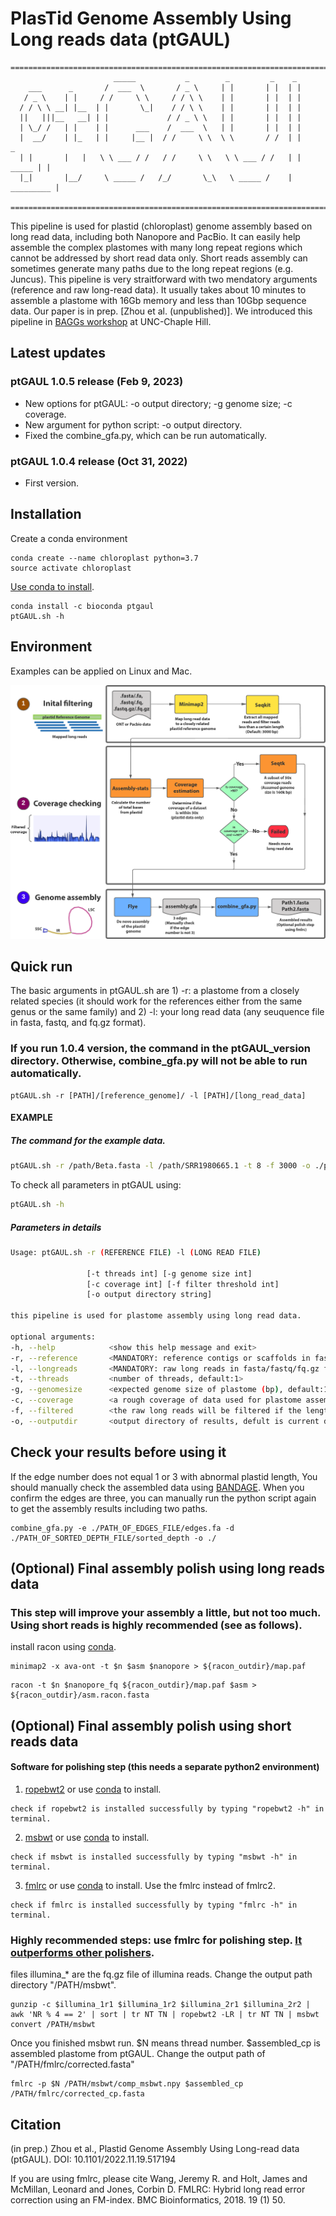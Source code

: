 # PlasTid Genome Assembly Using Long reads data (ptGAUL)
```
===========================================================================
                       _____           _        _         _    _
    ___      _       /  ___  \       / _ \     | |       | |  | |
   / _ \    | |     / /     \ \     / / \ \    | |       | |  | |
  / / \ \ __| |__  | |       \_|    / / \ \    | |       | |  | |
  ||   |||__   __| | |             / / _ \ \   | |       | |  | |
  | \_/ /   | |    | |      ___    /  ___  \   | |       | |  | |
  |  __/    | |_   | |     |__ |  / /     \ \  \ \       / /  | |        _
  | |       |   |   \ \ ___ / /   / /     \ \   \ \ ___ / /   | | _____ | |
  |_|       |__/     \ _____ /   /_/       \_\   \ _____ /    | _________ |

===========================================================================
```
This pipeline is used for plastid (chloroplast) genome assembly based on long read data, including both Nanopore and PacBio. It can easily help assemble the complex plastomes with many long repeat regions which cannot be addressed by short read data only. Short reads assembly can sometimes generate many paths due to the long repeat regions (e.g. Juncus). This pipeline is very straitforward with two mendatory arguments (reference and raw long-read data). It usually takes about 10 minutes to assemble a plastome with 16Gb memory and less than 10Gbp sequence data. Our paper is in prep. [Zhou et al. (unpublished)]. We introduced this pipeline in [BAGGs workshop](https://tarheels.live/baags/) at UNC-Chaple Hill.

## Latest updates
### ptGAUL 1.0.5 release (Feb 9, 2023)
  * New options for ptGAUL: -o output directory; -g genome size; -c coverage. 
  * New argument for python script: -o output directory.
  * Fixed the combine_gfa.py, which can be run automatically.

### ptGAUL 1.0.4 release (Oct 31, 2022)
  * First version.
  
## Installation
Create a conda environment
```
conda create --name chloroplast python=3.7
source activate chloroplast
```

[Use conda to install](https://anaconda.org/bioconda/ptgaul).
```
conda install -c bioconda ptgaul
ptGAUL.sh -h
```

## Environment
Examples can be applied on Linux and Mac.

![](ptGAUL_image.png)

## Quick run
The basic arguments in ptGAUL.sh are 1) -r: a plastome from a closely related species (it should work for the references either from the same genus or the same family) and 2) -l: your long read data (any seuquence file in fasta, fastq, and fq.gz format).

### If you run 1.0.4 version, the command in the ptGAUL_version directory. Otherwise, combine_gfa.py will not be able to run automatically.
  
  ```
  ptGAUL.sh -r [PATH]/[reference_genome]/ -l [PATH]/[long_read_data]
  ```

#### EXAMPLE
##### The command for the example data.
  ```bash
  ptGAUL.sh -r /path/Beta.fasta -l /path/SRR1980665.1 -t 8 -f 3000 -o ./ptgaul/
  ```

  To check all parameters in ptGAUL using:
  ```bash
  ptGAUL.sh -h
  ```
  
##### Parameters in details
```bash
Usage: ptGAUL.sh -r (REFERENCE FILE) -l (LONG READ FILE)

                 [-t threads int] [-g genome size int]
                 [-c coverage int] [-f filter threshold int]
                 [-o output directory string]

this pipeline is used for plastome assembly using long read data.

optional arguments:
-h, --help            <show this help message and exit>
-r, --reference       <MANDATORY: reference contigs or scaffolds in fasta format>
-l, --longreads       <MANDATORY: raw long reads in fasta/fastq/fq.gz format>
-t, --threads         <number of threads, default:1>
-g, --genomesize      <expected genome size of plastome (bp), default:160000>
-c, --coverage        <a rough coverage of data used for plastome assembly, default:50>
-f, --filtered        <the raw long reads will be filtered if the lengths are less than this number (bp); default: 3000>
-o, --outputdir       <output directory of results, defult is current directory>

```

## Check your results before using it
If the edge number does not equal 1 or 3 with abnormal plastid length, You should manually check the assembled data using [BANDAGE](https://rrwick.github.io/Bandage/). When you confirm the edges are three, you can manually run the python script again to get the assembly results including two paths.

```
combine_gfa.py -e ./PATH_OF_EDGES_FILE/edges.fa -d ./PATH_OF_SORTED_DEPTH_FILE/sorted_depth -o ./
```



## (Optional) Final assembly polish using long reads data
### This step will improve your assembly a little, but not too much. Using short reads is highly recommended (see as follows).
install racon using [conda](https://anaconda.org/bioconda/racon).
```
minimap2 -x ava-ont -t $n $asm $nanopore > ${racon_outdir}/map.paf
```
```
racon -t $n $nanopore_fq ${racon_outdir}/map.paf $asm > ${racon_outdir}/asm.racon.fasta
```

## (Optional) Final assembly polish using short reads data
#### Software for polishing step (this needs a separate python2 environment)
1. [ropebwt2](https://github.com/lh3/ropebwt2) or use [conda](https://anaconda.org/bioconda/ropebwt2) to install.
```
check if ropebwt2 is installed successfully by typing "ropebwt2 -h" in terminal.
```
2. [msbwt](https://github.com/holtjma/msbwt) or use [conda](https://anaconda.org/kbchoi/msbwt) to install.
```
check if msbwt is installed successfully by typing "msbwt -h" in terminal.
```
3. [fmlrc](https://github.com/holtjma/fmlrc) or use [conda](https://anaconda.org/bioconda/fmlrc) to install.
Use the fmlrc instead of fmlrc2.
```
check if fmlrc is installed successfully by typing "fmlrc -h" in terminal.
```

### Highly recommended steps: use fmlrc for polishing step. [It outperforms other polishers](https://www.biorxiv.org/content/10.1101/2022.07.22.501182v1?ct=).

files illumina_* are the fq.gz file of illumina reads. Change the output path directory "/PATH/msbwt".

```
gunzip -c $illumina_1r1 $illumina_1r2 $illumina_2r1 $illumina_2r2 | awk 'NR % 4 == 2' | sort | tr NT TN | ropebwt2 -LR | tr NT TN | msbwt convert /PATH/msbwt
```
Once you finished msbwt run. $N means thread number. $assembled_cp is assembled plastome from ptGAUL. Change the output path of "/PATH/fmlrc/corrected.fasta"

```
fmlrc -p $N /PATH/msbwt/comp_msbwt.npy $assembled_cp /PATH/fmlrc/corrected_cp.fasta
```

## Citation

(in prep.) Zhou et al., Plastid Genome Assembly Using Long-read data (ptGAUL). DOI: 10.1101/2022.11.19.517194

If you are using fmlrc, please cite Wang, Jeremy R. and Holt, James and McMillan, Leonard and Jones, Corbin D. FMLRC: Hybrid long read error correction using an FM-index. BMC Bioinformatics, 2018. 19 (1) 50.
